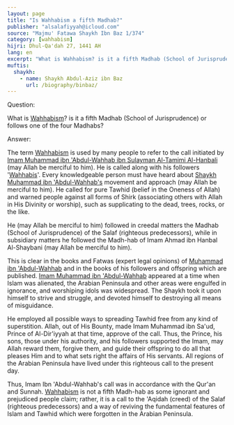 ```yaml
---
layout: page
title: "Is Wahhabism a fifth Madhab?"
publisher: "alsalafiyyah@icloud.com"
source: "Majmu' Fatawa Shaykh Ibn Baz 1/374"
category: [wahhabism]
hijri: Dhul-Qa'dah 27, 1441 AH
lang: en
excerpt: "What is Wahhabism? is it a fifth Madhab (School of Jurisprudence) or follows one of the four Madhabs?"
muftis:
  shaykh: 
    - name: Shaykh Abdul-Aziz ibn Baz
      url: /biography/binbaz/
---
```


Question:

What is [Wahhabism](/wahhabism/)? is it a fifth Madhab (School of Jurisprudence) or follows one of the four Madhabs?

Answer:

The term [Wahhabism](/wahhabism/) is used by many people to refer to the call initiated by [Imam Muhammad ibn 'Abdul-Wahhab ibn Sulayman Al-Tamimi Al-Hanbali](/wahhbabims/) (may Allah be merciful to him). He is called along with his followers '[Wahhabis](/wahhabism/)'. Every knowledgeable person must have heard about [Shaykh Muhammad ibn 'Abdul-Wahhab's](/wahhabism/) movement and approach (may Allah be merciful to him). He called for pure Tawhid (belief in the Oneness of Allah) and warned people against all forms of Shirk (associating others with Allah in His Divinity or worship), such as supplicating to the dead, trees, rocks, or the like. 

He (may Allah be merciful to him) followed in creedal matters the Madhab (School of Jurisprudence) of the Salaf (righteous predecessors), while in subsidiary matters he followed the Madh-hab of Imam Ahmad ibn Hanbal Al-Shaybani (may Allah be merciful to him). 

This is clear in the books and Fatwas (expert legal opinions) of [Muhammad ibn 'Abdul-Wahhab](/wahhabism/) and in the books of his followers and offspring which are published. [Imam Muhammad ibn 'Abdul-Wahhab](/wahhabism/) appeared at a time when Islam was alienated, the Arabian Peninsula and other areas were engulfed in ignorance, and worshiping idols was widespread. The Shaykh took it upon himself to strive and struggle, and devoted himself to destroying all means of misguidance.

He employed all possible ways to spreading Tawhid free from any kind of superstition. Allah, out of His Bounty, made Imam Muhammad ibn Sa'ud, Prince of Al-Dir'iyyah at that time, approve of the call. Thus, the Prince, his sons, those under his authority, and his followers supported the Imam, may Allah reward them, forgive them, and guide their offspring to do all that pleases Him and to what sets right the affairs of His servants. All regions of the Arabian Peninsula have lived under this righteous call to the present day. 

Thus, Imam Ibn 'Abdul-Wahhab's call was in accordance with the Qur'an and Sunnah. [Wahhabism](/wahhabism/) is not a fifth Madh-hab as some ignorant and prejudiced people claim; rather, it is a call to the 'Aqidah (creed) of the Salaf (righteous predecessors) and a way of reviving the fundamental features of Islam and Tawhid which were forgotten in the Arabian Peninsula.
